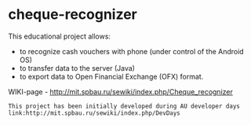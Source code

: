 cheque-recognizer
=================

This educational project allows:
- to recognize cash vouchers with phone (under control of the Android OS)
- to transfer data to the server (Java)
- to export data to Open Financial Exchange (OFX) format.
 
WIKI-page - http://mit.spbau.ru/sewiki/index.php/Cheque_recognizer
~~~
This project has been initially developed during AU developer days link:http://mit.spbau.ru/sewiki/index.php/DevDays
